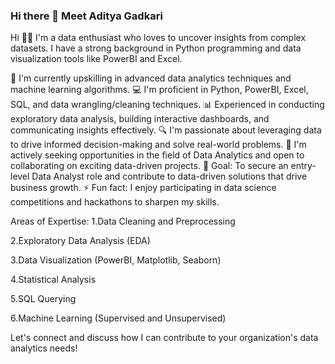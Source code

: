### Hi there 👋 Meet Aditya Gadkari 
Hi 👋🏽 I'm a data enthusiast who loves to uncover insights from complex datasets. I have a strong background in Python programming and data visualization tools like PowerBI and Excel.

🌱 I'm currently upskilling in advanced data analytics techniques and machine learning algorithms. 💻 I'm proficient in Python, PowerBI, Excel, SQL, and data wrangling/cleaning techniques. 📊 Experienced in conducting exploratory data analysis, building interactive dashboards, and communicating insights effectively. 🔍 I'm passionate about leveraging data to drive informed decision-making and solve real-world problems. 👯 I'm actively seeking opportunities in the field of Data Analytics and open to collaborating on exciting data-driven projects. 🎯 Goal: To secure an entry-level Data Analyst role and contribute to data-driven solutions that drive business growth. ⚡ Fun fact: I enjoy participating in data science competitions and hackathons to sharpen my skills.

Areas of Expertise:
1.Data Cleaning and Preprocessing

2.Exploratory Data Analysis (EDA)

3.Data Visualization (PowerBI, Matplotlib, Seaborn)

4.Statistical Analysis

5.SQL Querying

6.Machine Learning (Supervised and Unsupervised)

Let's connect and discuss how I can contribute to your organization's data analytics needs!
<!--
**adu3010/adu3010** is a ✨ _special_ ✨ repository because its `README.md` (this file) appears on your GitHub profile.

Here are some ideas to get you started:

- 🔭 I’m currently working on ... 'Speech Denoising in Event-Based Neural Networks
- 👯 I’m looking to collaborate on ... Neural Networks, LLMs, GANs
- 📫 How to reach me: ... https://www.linkedin.com/in/adityagadkari/ 
!-->

